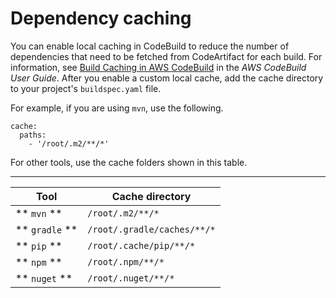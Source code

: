# Dependency caching<a name="dependency-caching"></a>

You can enable local caching in CodeBuild to reduce the number of dependencies that need to be fetched from CodeArtifact for each build\. For information, see [Build Caching in AWS CodeBuild](https://docs.aws.amazon.com/codebuild/latest/userguide/build-caching.html) in the *AWS CodeBuild User Guide*\. After you enable a custom local cache, add the cache directory to your project's `buildspec.yaml` file\.

For example, if you are using `mvn`, use the following\.

```
cache:
  paths:
    - '/root/.m2/**/*'
```

For other tools, use the cache folders shown in this table\.


****  

| Tool | Cache directory | 
| --- | --- | 
|   ** `mvn` **   |   `/root/.m2/**/*`   | 
|   ** `gradle` **   |   `/root/.gradle/caches/**/*`   | 
|   ** `pip` **   |   `/root/.cache/pip/**/*`   | 
|   ** `npm` **   |   `/root/.npm/**/*`   | 
|   ** `nuget` **   |   `/root/.nuget/**/*`   | 
